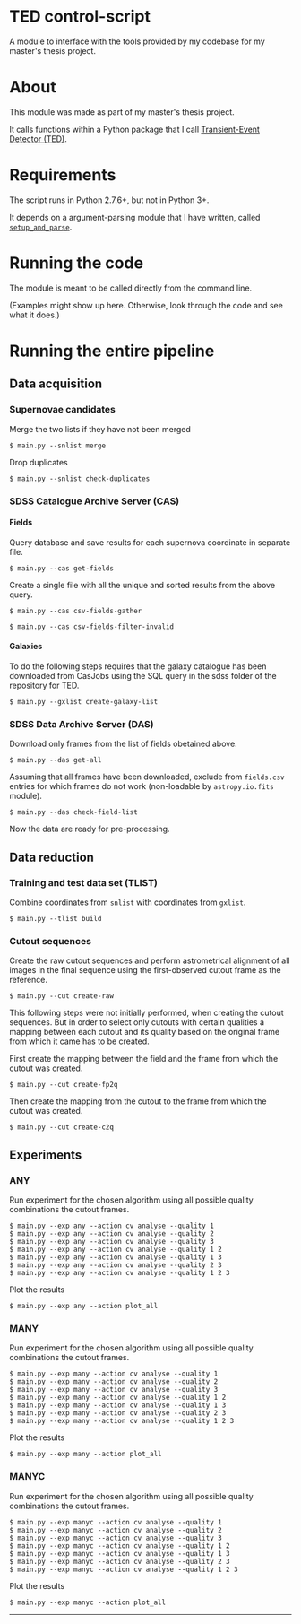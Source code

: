 
# TED control-script

A module to interface with the tools provided by my codebase for my master's thesis project.

# About

This module was made as part of my master's thesis project.

It calls functions within a Python package that I call [Transient-Event Detector (TED)](https://github.com/xidus/ted).

# Requirements

The script runs in Python 2.7.6+, but not in Python 3+.

It depends on a argument-parsing module that I have written, called [`setup_and_parse`](https://github.com/xidus/setup_and_parse).

# Running the code

The module is meant to be called directly from the command line.

(Examples might show up here. Otherwise, look through the code and see what it does.)


# Running the entire pipeline

## Data acquisition

### Supernovae candidates

Merge the two lists if they have not been merged

    $ main.py --snlist merge

Drop duplicates

    $ main.py --snlist check-duplicates


### SDSS Catalogue Archive Server (CAS)

#### Fields

Query database and save results for each supernova coordinate in separate file.

    $ main.py --cas get-fields

Create a single file with all the unique and sorted results from the above query.

    $ main.py --cas csv-fields-gather

    $ main.py --cas csv-fields-filter-invalid

#### Galaxies

To do the following steps requires that the galaxy catalogue has been downloaded from CasJobs using the SQL query in the sdss folder of the repository for TED. 

    $ main.py --gxlist create-galaxy-list

### SDSS Data Archive Server (DAS)

Download only frames from the list of fields obetained above.

    $ main.py --das get-all

Assuming that all frames have been downloaded,
exclude from `fields.csv` entries for which frames do not work (non-loadable by `astropy.io.fits` module).

    $ main.py --das check-field-list

Now the data are ready for pre-processing.


## Data reduction


### Training and test data set (TLIST)

Combine coordinates from `snlist` with coordinates from `gxlist`.

    $ main.py --tlist build

### Cutout sequences

Create the raw cutout sequences and perform astrometrical alignment of all images in the final sequence using the first-observed cutout frame as the reference.

    $ main.py --cut create-raw

This following steps were not initially performed, when creating the cutout sequences. But in order to select only cutouts with certain qualities a mapping between each cutout and its quality based on the original frame from which it came has to be created.

First create the mapping between the field and the frame from which the cutout was created.

    $ main.py --cut create-fp2q

Then create the mapping from the cutout to the frame from which the cutout was created.

    $ main.py --cut create-c2q

## Experiments

### ANY

Run experiment for the chosen algorithm using all possible quality combinations the cutout frames.

    $ main.py --exp any --action cv analyse --quality 1
    $ main.py --exp any --action cv analyse --quality 2
    $ main.py --exp any --action cv analyse --quality 3
    $ main.py --exp any --action cv analyse --quality 1 2
    $ main.py --exp any --action cv analyse --quality 1 3
    $ main.py --exp any --action cv analyse --quality 2 3
    $ main.py --exp any --action cv analyse --quality 1 2 3

Plot the results

    $ main.py --exp any --action plot_all

### MANY

Run experiment for the chosen algorithm using all possible quality combinations the cutout frames.

    $ main.py --exp many --action cv analyse --quality 1
    $ main.py --exp many --action cv analyse --quality 2
    $ main.py --exp many --action cv analyse --quality 3
    $ main.py --exp many --action cv analyse --quality 1 2
    $ main.py --exp many --action cv analyse --quality 1 3
    $ main.py --exp many --action cv analyse --quality 2 3
    $ main.py --exp many --action cv analyse --quality 1 2 3

Plot the results

    $ main.py --exp many --action plot_all

### MANYC

Run experiment for the chosen algorithm using all possible quality combinations the cutout frames.

    $ main.py --exp manyc --action cv analyse --quality 1
    $ main.py --exp manyc --action cv analyse --quality 2
    $ main.py --exp manyc --action cv analyse --quality 3
    $ main.py --exp manyc --action cv analyse --quality 1 2
    $ main.py --exp manyc --action cv analyse --quality 1 3
    $ main.py --exp manyc --action cv analyse --quality 2 3
    $ main.py --exp manyc --action cv analyse --quality 1 2 3

Plot the results

    $ main.py --exp manyc --action plot_all

---
